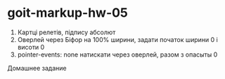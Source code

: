 # goit-markup-hw-05

1. Картці релетів, підпису абсолют
2. Оверлей через Біфор на 100% ширини, задати початок ширини 0 і висоти 0
3. pointer-events: none натискати через оверлей, разом з опасыты 0

Домашнее задание

